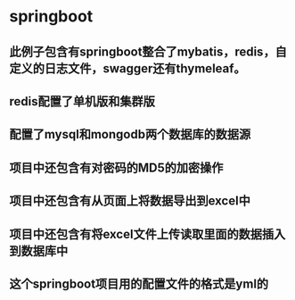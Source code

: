 # springboot
## 此例子包含有springboot整合了mybatis，redis，自定义的日志文件，swagger还有thymeleaf。
## redis配置了单机版和集群版
## 配置了mysql和mongodb两个数据库的数据源
## 项目中还包含有对密码的MD5的加密操作
## 项目中还包含有从页面上将数据导出到excel中
## 项目中还包含有将excel文件上传读取里面的数据插入到数据库中
## 这个springboot项目用的配置文件的格式是yml的
